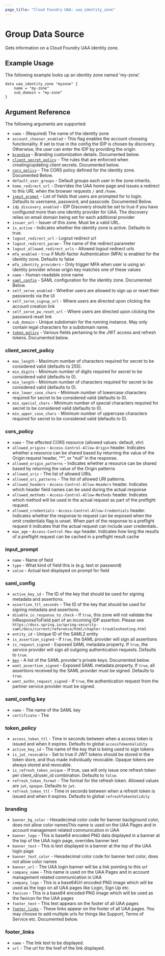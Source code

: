 ```yaml
---
page_title: "Cloud Foundry UAA: uaa_identity_zone"
---
```


# Group Data Source

Gets information on a Cloud Foundry UAA identity zone.

## Example Usage

The following example looks up an identity zone named 'my-zone'.

```
data uaa_identity_zone "myzone" {
    name = "my-zone"
    sub_domain = "my-zone"
}
```

## Argument Reference

The following arguments are supported:

* `name` - (Required) The name of the identity zone
* `account_chooser_enabled` - This flag enables the account choosing functionality. If set to true in the config the IDP is chosen by discovery. Otherwise, the user can enter the IDP by providing the origin.
* [`branding`](#branding) -  Branding customization details.  Documented below.
* [`client_secret_policy`](#client_secret_policy) - The rules that are enforced when creating/updating client secrets. Documented below.
* [`cors_policy`](#cors_policy) - The CORS policy defined for the identity zone. Documented Below.
* `default_user_groups` - Default groups each user in the zone inherits.
* `home_redirect_url` - Overrides the UAA home page and issues a redirect to this URL when the browser requests `/` and `/home`.
* [`input_prompt`](#input_prompt) - List of fields that users are prompted for to login. Defaults to username, password, and passcode. Documented Below.
* `idp_discovery_enabled` - IDP Discovery should be set to true if you have configured more than one identity provider for UAA. The discovery relies on email domain being set for each additional provider
* `issuer_url` - Issuer of this zone. Must be a valid URL.
* `is_active` - Indicates whether the identity zone is active. Defaults to true.
* `logout_redirect_url` - Logout redirect url
* `logout_redirect_param` - The name of the redirect parameter
* `logout_allowed_redirect_urls` - Allowed logout redirect urls
* `mfa_enabled` - `true` if Multi-factor Authentication (MFA) is enabled for the identity zone. Defaults to false
* `mfa_identity_providers` - Only trigger MFA when user is using an identity provider whose origin key matches one of these values
* `name` - Human-readable zone name
* [`saml_config`](#saml_config) - SAML configuration for the identity zone. Documented Below.
* `self_serve_enabled` - 	Whether users are allowed to sign up or reset their passwords via the UI
* `self_serve_signup_url` - Where users are directed upon clicking the account creation link
* `self_serve_pw_reset_url` - Where users are directed upon clicking the password reset link
* `sub_domain` - Unique subdomain for the running instance. May only contain legal characters for a subdomain name.
* [`token_policy`](#token_policy) - Various fields pertaining to the JWT access and refresh tokens.  Documented below.

### client_secret_policy

* `max_length` - Maximum number of characters required for secret to be considered valid (defaults to 255).
* `min_digits` - Minimum number of digits required for secret to be considered valid (defaults to 0).
* `min_length` - Minimum number of characters required for secret to be considered valid (defaults to 0).
* `min_lower_case_chars` - Minimum number of lowercase characters required for secret to be considered valid (defaults to 0).
* `min_special_chars` - Minimum number of special characters required for secret to be considered valid (defaults to 0).
* `min_upper_case_chars` - Minimum number of uppercase characters required for secret to be considered valid (defaults to 0).

### cors_policy

* `name` - The effected CORS resource (allowed values: default, xhr)
* `allowed_origins` - `Access-Control-Allow-Origin` header. Indicates whether a resource can be shared based by returning the value of the Origin request header, "*", or "null" in the response.
* `allowed_origin_patterns` - Indicates whether a resource can be shared based by returning the value of the Origin patterns
* `allowed_uris` - The list of allowed URIs.
* `allowed_uri_patterns` - The list of allowed URI patterns.
* `allowed_headers` - `Access-Control-Allow-Headers` header. Indicates which header field names can be used during the actual response
* `allowed_methods` - `Access-Control-Allow-Methods` header. Indicates which method will be used in the actual request as part of the preflight request.
* `allowed_credentials` - `Access-Control-Allow-Credentials` header. Indicates whether the response to request can be exposed when the omit credentials flag is unset. When part of the response to a preflight request it indicates that the actual request can include user credentials..
* `max_age` - `Access-Control-Max-Age` header. Indicates how long the results of a preflight request can be cached in a preflight result cache

### input_prompt

* `name` - Name of field
* `type` - What kind of field this is (e.g. text or password)
* `value` - Actual text displayed on prompt for field

### saml_config

* `active_key_id` - The ID of the key that should be used for signing metadata and assertions.
* `assertion_ttl_seconds` - The ID of the key that should be used for signing metadata and assertions.
* `disable_in_response_to_check` - If `true`, this zone will not validate the InResponseToField part of an incoming IDP assertion. Please see` https://docs.spring.io/spring-security-saml/docs/current/reference/html/chapter-troubleshooting.html`
* `entity_id` - Unique ID of the SAML2 entity
* `is_assertion_signed` - If `true`, the SAML provider will sign all assertions
* `is_request_signed` - Exposed SAML metadata property. If `true`, the service provider will sign all outgoing authentication requests. Defaults to `true`.
* [`key`](#saml_configkey) - A list of the SAML provider's private keys. Documented below.
* `want_assertion_signed` - Exposed SAML metadata property. If `true`, all assertions received by the SAML provider must be signed. Defaults to `true`.
* `want_authn_request_signed` - If `true`, the authentication request from the partner service provider must be signed.

### saml_config.key
* `name` - The name of the SAML key
* `certificate` - The

### token_policy
* `access_token_ttl` - Time in seconds between when a access token is issued and when it expires. Defaults to global `accessTokenValidity`
* `active_key_id` - The name of the key that is being used to sign tokens
* `is_jwt_revocable` - Set to true if JWT tokens should be stored in the token store, and thus made individually revocable. Opaque tokens are always stored and revocable.
* `is_refresh_token_unique` - If true, uaa will only issue one refresh token per client_id/user_id combination. Defaults to `false`.
* `refresh_token_format` - The format for the refresh token. Allowed values are `jwt`, `opaque`. Defaults to `jwt`.
* `refresh_token_ttl` - Time in seconds between when a refresh token is issued and when it expires. Defaults to global `refreshTokenValidity`

### branding
* `banner_bg_color` - Hexadecimal color code for banner background color, does not allow color namesThis name is used on the UAA Pages and in account management related communication in UAA
* `banner_logo` - This is base64 encoded PNG data displayed in a banner at the top of the UAA login page, overrides banner text
* `banner_text` - This is text displayed in a banner at the top of the UAA login page
* `banner_text_color` - Hexadecimal color code for banner text color, does not allow color names
* `banner_url` - The UAA login banner will be a link pointing to this url
* `company_name` - This name is used on the UAA Pages and in account management related communication in UAA
* `company_logo` - This is a base64Url encoded PNG image which will be used as the logo on all UAA pages like Login, Sign Up etc.
* `favicon` - This is a base64 encoded PNG image which will be used as the favicon for the UAA pages
* `footer_text` - 	This text appears on the footer of all UAA pages
* [`footer_links`](#footer_links) - These links appear on the footer of all UAA pages. You may choose to add multiple urls for things like Support, Terms of Service etc. Documented below.

### footer_links
* `name` - The link text to be displayed.
* `url` - The url for the href of the link displayed.
